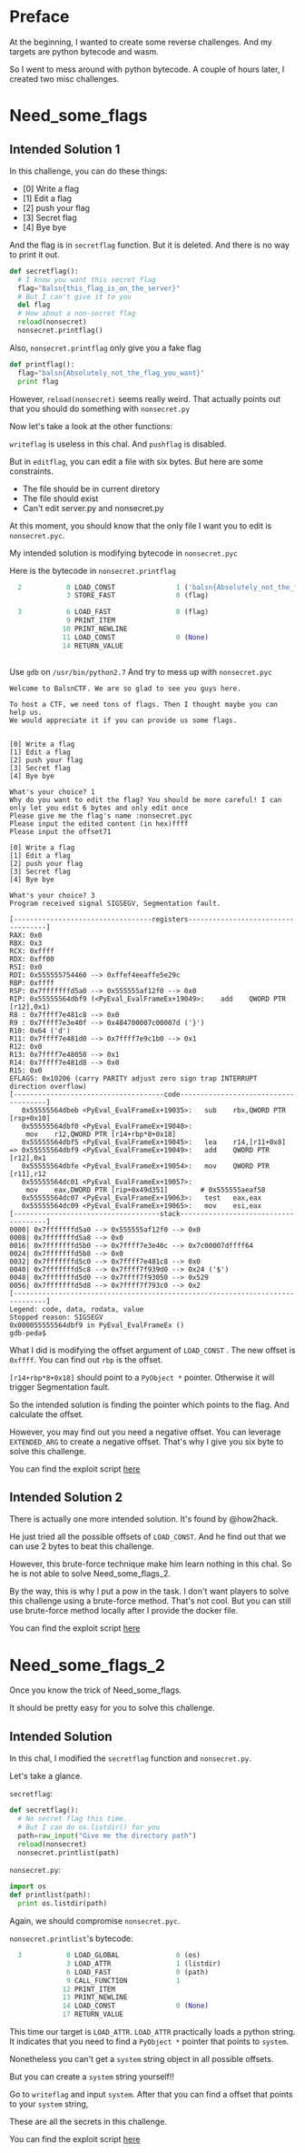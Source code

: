 # Preface

At the beginning, I wanted to create some reverse challenges. And my targets are python bytecode and wasm. 

So I went to mess around with python bytecode. A couple of hours later, I created two misc challenges.

# Need_some_flags

## Intended Solution 1
In this challenge, you can do these things:

* [0] Write a flag
* [1] Edit a flag
* [2] push your flag
* [3] Secret flag
* [4] Bye bye

And the flag is in `secretflag` function. But it is deleted. And there is no way to print it out.

```python
def secretflag():
  # I know you want this secret flag
  flag="Balsn{this_flag_is_on_the_server}"
  # But I can't give it to you
  del flag
  # How about a non-secret flag
  reload(nonsecret)
  nonsecret.printflag()
```
Also, `nonsecret.printflag` only give you a fake flag

```python
def printflag():
  flag="balsn{Absolutely_not_the_flag_you_want}"
  print flag
```

However, `reload(nonsecret)` seems really weird. That actually points out that you should do something with `nonsecret.py`

Now let's take a look at the other functions:

`writeflag` is useless in this chal. And `pushflag` is disabled.

But in `editflag`, you can edit a file with six bytes. But here are some constraints.

* The file should be in current diretory
* The file should exist
* Can't edit server.py and nonsecret.py

At this moment, you should know that the only file I want you to edit is `nonsecret.pyc`.

My intended solution is modifying bytecode in `nonsecret.pyc`

Here is the bytecode in `nonsecret.printflag`

```python
  2           0 LOAD_CONST               1 ('balsn{Absolutely_not_the_flag_you_want}')
              3 STORE_FAST               0 (flag)

  3           6 LOAD_FAST                0 (flag)
              9 PRINT_ITEM          
             10 PRINT_NEWLINE       
             11 LOAD_CONST               0 (None)
             14 RETURN_VALUE        
             
```
Use `gdb` on `/usr/bin/python2.7` And try to mess up with `nonsecret.pyc`

```gdb
Welcome to BalsnCTF. We are so glad to see you guys here.

To host a CTF, we need tons of flags. Then I thought maybe you can help us.
We would appreciate it if you can provide us some flags.


[0] Write a flag
[1] Edit a flag
[2] push your flag
[3] Secret flag
[4] Bye bye

What's your choice? 1
Why do you want to edit the flag? You should be more careful! I can only let you edit 6 bytes and only edit once
Please give me the flag's name :nonsecret.pyc
Please input the edited content (in hex)ffff
Please input the offset71

[0] Write a flag
[1] Edit a flag
[2] push your flag
[3] Secret flag
[4] Bye bye

What's your choice? 3
Program received signal SIGSEGV, Segmentation fault.

[----------------------------------registers-----------------------------------]
RAX: 0x0 
RBX: 0x3 
RCX: 0xffff 
RDX: 0xff00 
RSI: 0x0 
RDI: 0x555555754460 --> 0xffef4eeaffe5e29c 
RBP: 0xffff 
RSP: 0x7fffffffd5a0 --> 0x555555af12f0 --> 0x0 
RIP: 0x55555564dbf9 (<PyEval_EvalFrameEx+19049>:	add    QWORD PTR [r12],0x1)
R8 : 0x7ffff7e481c8 --> 0x0 
R9 : 0x7ffff7e3e40f --> 0x484700007c00007d ('}')
R10: 0x64 ('d')
R11: 0x7ffff7e481d0 --> 0x7ffff7e9c1b0 --> 0x1 
R12: 0x0 
R13: 0x7ffff7e48050 --> 0x1 
R14: 0x7ffff7e481d8 --> 0x0 
R15: 0x0
EFLAGS: 0x10206 (carry PARITY adjust zero sign trap INTERRUPT direction overflow)
[-------------------------------------code-------------------------------------]
   0x55555564dbeb <PyEval_EvalFrameEx+19035>:	sub    rbx,QWORD PTR [rsp+0x10]
   0x55555564dbf0 <PyEval_EvalFrameEx+19040>:	
    mov    r12,QWORD PTR [r14+rbp*8+0x18]
   0x55555564dbf5 <PyEval_EvalFrameEx+19045>:	lea    r14,[r11+0x8]
=> 0x55555564dbf9 <PyEval_EvalFrameEx+19049>:	add    QWORD PTR [r12],0x1
   0x55555564dbfe <PyEval_EvalFrameEx+19054>:	mov    QWORD PTR [r11],r12
   0x55555564dc01 <PyEval_EvalFrameEx+19057>:	
    mov    eax,DWORD PTR [rip+0x49d351]        # 0x555555aeaf58
   0x55555564dc07 <PyEval_EvalFrameEx+19063>:	test   eax,eax
   0x55555564dc09 <PyEval_EvalFrameEx+19065>:	mov    esi,eax
[------------------------------------stack-------------------------------------]
0000| 0x7fffffffd5a0 --> 0x555555af12f0 --> 0x0 
0008| 0x7fffffffd5a8 --> 0x0 
0016| 0x7fffffffd5b0 --> 0x7ffff7e3e40c --> 0x7c00007dffff64 
0024| 0x7fffffffd5b8 --> 0x0 
0032| 0x7fffffffd5c0 --> 0x7ffff7e481c8 --> 0x0 
0040| 0x7fffffffd5c8 --> 0x7ffff7f939d0 --> 0x24 ('$')
0048| 0x7fffffffd5d0 --> 0x7ffff7f93050 --> 0x529 
0056| 0x7fffffffd5d8 --> 0x7ffff7f793c0 --> 0x2 
[------------------------------------------------------------------------------]
Legend: code, data, rodata, value
Stopped reason: SIGSEGV
0x000055555564dbf9 in PyEval_EvalFrameEx ()
gdb-peda$

```

What I did is modifying the offset argument of `LOAD_CONST` . The new offset is `0xffff`. You can find out `rbp` is the offset.

`[r14+rbp*8+0x18]` should point to a `PyObject *` pointer. Otherwise it will trigger Segmentation fault.

So the intended solution is finding the pointer which points to the flag. And calculate the offset.

However, you may find out you need a negative offset. You can leverage `EXTENDED_ARG` to create a negative offset. That's why I give you six byte to solve this challenge.

You can find the exploit script [here](Need_some_flags_exp.py)

## Intended Solution 2

There is actually one more intended solution. It's found by @how2hack.

He just tried all the possible offsets of `LOAD_CONST`. And he find out that we can use 2 bytes to beat this challenge.

However, this brute-force technique make him learn nothing in this chal. So he is not able to solve Need_some_flags_2.

By the way, this is why I put a pow in the task. I don't want players to solve this challenge using a brute-force method. That's not cool. But you can still use brute-force method locally after I provide the docker file.

You can find the exploit script [here](Need_some_flags_exp2.py)

# Need_some_flags_2

Once you know the trick of Need_some_flags.

It should be pretty easy for you to solve this challenge.

## Intended Solution

In this chal, I modified the `secretflag` function and `nonsecret.py`.

Let's take a glance.

`secretflag`:

```python
def secretflag():
  # No secret flag this time.
  # But I can do os.listdir() for you
  path=raw_input("Give me the directory path")
  reload(nonsecret)
  nonsecret.printlist(path)
```

`nonsecret.py`:

```python
import os
def printlist(path):
  print os.listdir(path)
```

Again, we should compromise `nonsecret.pyc`. 

`nonsecret.printlist`'s bytecode:

```python
  3           0 LOAD_GLOBAL              0 (os)
              3 LOAD_ATTR                1 (listdir)
              6 LOAD_FAST                0 (path)
              9 CALL_FUNCTION            1
             12 PRINT_ITEM          
             13 PRINT_NEWLINE       
             14 LOAD_CONST               0 (None)
             17 RETURN_VALUE        
```

This time our target is `LOAD_ATTR`. `LOAD_ATTR` practically loads a python string. It indicates that you need to find a `PyObject *` pointer that points to `system`.

Nonetheless you can't get a `system` string object in all possible offsets.

But you can create a `system` string yourself!!

Go to `writeflag` and input `system`. After that you can find a offset that points to your `system` string,

These are all the secrets in this challenge.

You can find the exploit script [here](Need_some_flags_2_exp.py)
